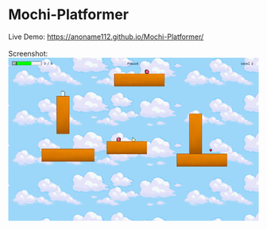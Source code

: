 # Mochi-Platformer
Live Demo: https://anoname112.github.io/Mochi-Platformer/
<br /><br />
Screenshot:
<br />
<a href="https://anoname112.github.io/Mochi-Platformer/">
   <img src="https://raw.githubusercontent.com/Anoname112/Mochi-Platformer/main/ss.png" title="Mochi Platformer">
</a>
